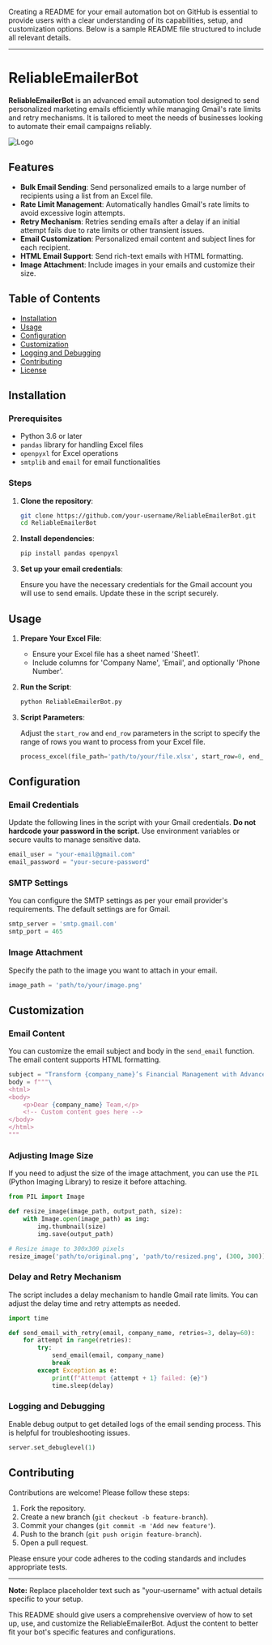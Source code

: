Creating a README for your email automation bot on GitHub is essential to provide users with a clear understanding of its capabilities, setup, and customization options. Below is a sample README file structured to include all relevant details.

---

# ReliableEmailerBot

**ReliableEmailerBot** is an advanced email automation tool designed to send personalized marketing emails efficiently while managing Gmail's rate limits and retry mechanisms. It is tailored to meet the needs of businesses looking to automate their email campaigns reliably.

![Logo](https://path-to-your-logo.com/logo.png)

## Features

- **Bulk Email Sending**: Send personalized emails to a large number of recipients using a list from an Excel file.
- **Rate Limit Management**: Automatically handles Gmail's rate limits to avoid excessive login attempts.
- **Retry Mechanism**: Retries sending emails after a delay if an initial attempt fails due to rate limits or other transient issues.
- **Email Customization**: Personalized email content and subject lines for each recipient.
- **HTML Email Support**: Send rich-text emails with HTML formatting.
- **Image Attachment**: Include images in your emails and customize their size.

## Table of Contents

- [Installation](#installation)
- [Usage](#usage)
- [Configuration](#configuration)
- [Customization](#customization)
- [Logging and Debugging](#logging-and-debugging)
- [Contributing](#contributing)
- [License](#license)

## Installation

### Prerequisites

- Python 3.6 or later
- `pandas` library for handling Excel files
- `openpyxl` for Excel operations
- `smtplib` and `email` for email functionalities

### Steps

1. **Clone the repository**:

   ```bash
   git clone https://github.com/your-username/ReliableEmailerBot.git
   cd ReliableEmailerBot
   ```

2. **Install dependencies**:

   ```bash
   pip install pandas openpyxl
   ```

3. **Set up your email credentials**:

   Ensure you have the necessary credentials for the Gmail account you will use to send emails. Update these in the script securely.

## Usage

1. **Prepare Your Excel File**:

   - Ensure your Excel file has a sheet named 'Sheet1'.
   - Include columns for 'Company Name', 'Email', and optionally 'Phone Number'.

2. **Run the Script**:

   ```bash
   python ReliableEmailerBot.py
   ```

3. **Script Parameters**:

   Adjust the `start_row` and `end_row` parameters in the script to specify the range of rows you want to process from your Excel file.

   ```python
   process_excel(file_path='path/to/your/file.xlsx', start_row=0, end_row=100)
   ```

## Configuration

### Email Credentials

Update the following lines in the script with your Gmail credentials. **Do not hardcode your password in the script.** Use environment variables or secure vaults to manage sensitive data.

```python
email_user = "your-email@gmail.com"
email_password = "your-secure-password"
```

### SMTP Settings

You can configure the SMTP settings as per your email provider's requirements. The default settings are for Gmail.

```python
smtp_server = 'smtp.gmail.com'
smtp_port = 465
```

### Image Attachment

Specify the path to the image you want to attach in your email.

```python
image_path = 'path/to/your/image.png'
```

## Customization

### Email Content

You can customize the email subject and body in the `send_email` function. The email content supports HTML formatting.

```python
subject = "Transform {company_name}’s Financial Management with Advanced AI Solutions"
body = f"""\
<html>
<body>
    <p>Dear {company_name} Team,</p>
    <!-- Custom content goes here -->
</body>
</html>
"""
```

### Adjusting Image Size

If you need to adjust the size of the image attachment, you can use the `PIL` (Python Imaging Library) to resize it before attaching.

```python
from PIL import Image

def resize_image(image_path, output_path, size):
    with Image.open(image_path) as img:
        img.thumbnail(size)
        img.save(output_path)

# Resize image to 300x300 pixels
resize_image('path/to/original.png', 'path/to/resized.png', (300, 300))
```

### Delay and Retry Mechanism

The script includes a delay mechanism to handle Gmail rate limits. You can adjust the delay time and retry attempts as needed.

```python
import time

def send_email_with_retry(email, company_name, retries=3, delay=60):
    for attempt in range(retries):
        try:
            send_email(email, company_name)
            break
        except Exception as e:
            print(f"Attempt {attempt + 1} failed: {e}")
            time.sleep(delay)
```

### Logging and Debugging

Enable debug output to get detailed logs of the email sending process. This is helpful for troubleshooting issues.

```python
server.set_debuglevel(1)
```

## Contributing

Contributions are welcome! Please follow these steps:

1. Fork the repository.
2. Create a new branch (`git checkout -b feature-branch`).
3. Commit your changes (`git commit -m 'Add new feature'`).
4. Push to the branch (`git push origin feature-branch`).
5. Open a pull request.

Please ensure your code adheres to the coding standards and includes appropriate tests.

---

**Note:** Replace placeholder text such as "your-username" with actual details specific to your setup.

This README should give users a comprehensive overview of how to set up, use, and customize the ReliableEmailerBot. Adjust the content to better fit your bot's specific features and configurations.
